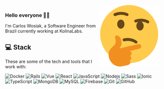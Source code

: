<img src="https://raw.githubusercontent.com/CarlosWosiak/CarlosWosiak/main/assets/thinking.png" min-width="200px" max-width="200px" width="200px" align="right" alt="Computer">

### Hello everyone 🤔😁

I'm Carlos Wosiak, a Software Engineer from Brazil currently working at KolinaLabs.


## 💻 Stack

These are some of the tech and tools that I work with:

![Docker](https://img.shields.io/badge/-Docker-2496ED?style=flat-square&logo=docker&logoColor=white)
![Rails](https://img.shields.io/badge/-Rails-007396?style=flat-square&logo=ruby&color=critical)
![Vue](https://img.shields.io/badge/-Vue-3880FF?style=flat-square&logo=vue.js&logoColor=white&color=green)
![React](https://img.shields.io/badge/-React-3880FF?style=flat-square&logo=react&logoColor=white&color=blue)
![JavaScript](https://img.shields.io/badge/-JavaScript-black?style=flat-square&logo=javascript)
![Nodejs](https://img.shields.io/badge/-Nodejs-339933?style=flat-square&logo=Node.js&logoColor=white)
![Sass](https://img.shields.io/badge/-Sass-CC6699?style=flat-square&logo=sass&logoColor=white)
![Ionic](https://img.shields.io/badge/-Ionic-3880FF?style=flat-square&logo=ionic&logoColor=white)
![TypeScript](https://img.shields.io/badge/-TypeScript-007ACC?style=flat-square&logo=typescript)
![MongoDB](https://img.shields.io/badge/-MongoDB-black?style=flat-square&logo=mongodb)
![MySQL](https://img.shields.io/badge/-MySQL-4479A1?style=flat-square&logo=mysql&logoColor=white)
![Firebase](https://img.shields.io/badge/Firebase-FFCA28?style=flat-square&logo=firebase&logoColor=white)
![Git](https://img.shields.io/badge/-Git-black?style=flat-square&logo=git)
![GitHub](https://img.shields.io/badge/-GitHub-181717?style=flat-square&logo=github)
